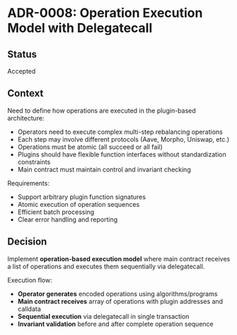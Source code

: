 # ADR-0008: Operation Execution Model with Delegatecall

## Status
Accepted

## Context
Need to define how operations are executed in the plugin-based architecture:
- Operators need to execute complex multi-step rebalancing operations
- Each step may involve different protocols (Aave, Morpho, Uniswap, etc.)
- Operations must be atomic (all succeed or all fail)
- Plugins should have flexible function interfaces without standardization constraints
- Main contract must maintain control and invariant checking

Requirements:
- Support arbitrary plugin function signatures
- Atomic execution of operation sequences
- Efficient batch processing
- Clear error handling and reporting

## Decision
Implement **operation-based execution model** where main contract receives a list of operations and executes them sequentially via delegatecall.

Execution flow:
- **Operator generates** encoded operations using algorithms/programs
- **Main contract receives** array of operations with plugin addresses and calldata
- **Sequential execution** via delegatecall in single transaction
- **Invariant validation** before and after complete operation sequence
